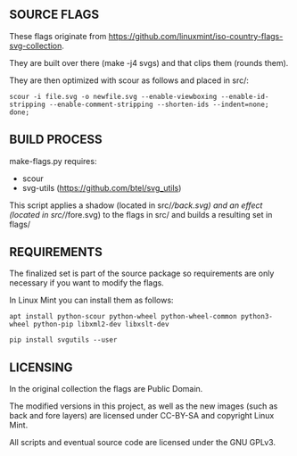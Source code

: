 
SOURCE FLAGS
------------

These flags originate from https://github.com/linuxmint/iso-country-flags-svg-collection.

They are built over there (make -j4 svgs) and that clips them (rounds them).

They are then optimized with scour as follows and placed in src/:

```
scour -i file.svg -o newfile.svg --enable-viewboxing --enable-id-stripping --enable-comment-stripping --shorten-ids --indent=none; done;
```

BUILD PROCESS
-------------

make-flags.py requires:

 - scour
 - svg-utils (https://github.com/btel/svg_utils)

This script applies a shadow (located in src/*/back.svg) and an effect (located in src/*/fore.svg) to the flags in src/ and builds a resulting set in flags/

REQUIREMENTS
------------

The finalized set is part of the source package so requirements are only necessary if you want to modify the flags.

In Linux Mint you can install them as follows:

```
apt install python-scour python-wheel python-wheel-common python3-wheel python-pip libxml2-dev libxslt-dev

pip install svgutils --user
```

LICENSING
---------

In the original collection the flags are Public Domain.

The modified versions in this project, as well as the new images (such as back and fore layers) are licensed under CC-BY-SA and copyright Linux Mint.

All scripts and eventual source code are licensed under the GNU GPLv3.
